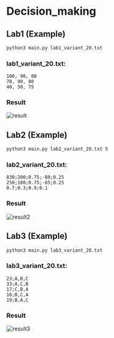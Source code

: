 # Decision_making

## Lab1 (Example)
```bash
python3 main.py lab1_variant_20.txt
```
### lab1_variant_20.txt:
```
100, 90, 80
70, 90, 80
40, 50, 75
```

### Result
![result](https://user-images.githubusercontent.com/38556518/97229329-e068a680-17e0-11eb-975b-6f9095ef15af.png)

## Lab2 (Example)
```bash
python3 main.py lab2_variant_20.txt 5
```
### lab2_variant_20.txt:
```
830;200;0.75;-80;0.25
250;180;0.75;-65;0.25
0.7;0.3;0.9;0.1
```

### Result
![result2](https://user-images.githubusercontent.com/38556518/97363483-55081780-18ab-11eb-885e-641d8b085b3e.png)

## Lab3 (Example)
```bash
python3 main.py lab3_variant_20.txt
```
### lab3_variant_20.txt:
```
23;A,B,C
33;A,C,B
17;C,B,A
16;B,C,A
19;B,A,C
```

### Result
![result3](https://user-images.githubusercontent.com/38556518/97306037-8f9b9100-1866-11eb-8a21-ecfc1349da64.png)
